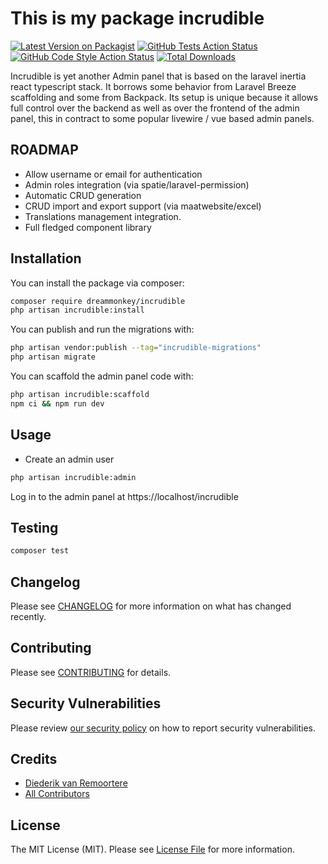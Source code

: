 # This is my package incrudible

[![Latest Version on Packagist](https://img.shields.io/packagist/v/dreammonkey/incrudible.svg?style=flat-square)](https://packagist.org/packages/dreammonkey/incrudible)
[![GitHub Tests Action Status](https://img.shields.io/github/actions/workflow/status/dreammonkey/incrudible/run-tests.yml?branch=main&label=tests&style=flat-square)](https://github.com/dreammonkey/incrudible/actions?query=workflow%3Arun-tests+branch%3Amain)
[![GitHub Code Style Action Status](https://img.shields.io/github/actions/workflow/status/dreammonkey/incrudible/fix-php-code-style-issues.yml?branch=main&label=code%20style&style=flat-square)](https://github.com/dreammonkey/incrudible/actions?query=workflow%3A"Fix+PHP+code+style+issues"+branch%3Amain)
[![Total Downloads](https://img.shields.io/packagist/dt/dreammonkey/incrudible.svg?style=flat-square)](https://packagist.org/packages/dreammonkey/incrudible)

Incrudible is yet another Admin panel that is based on the laravel inertia react typescript stack.
It borrows some behavior from Laravel Breeze scaffolding and some from Backpack.
Its setup is unique because it allows full control over the backend as well as over the frontend of the admin panel, this in contract to some popular livewire / vue based admin panels.

## ROADMAP

-   Allow username or email for authentication
-   Admin roles integration (via spatie/laravel-permission)
-   Automatic CRUD generation
-   CRUD import and export support (via maatwebsite/excel)
-   Translations management integration.
-   Full fledged component library

## Installation

You can install the package via composer:

```bash
composer require dreammonkey/incrudible
php artisan incrudible:install
```

You can publish and run the migrations with:

```bash
php artisan vendor:publish --tag="incrudible-migrations"
php artisan migrate
```

You can scaffold the admin panel code with:

```bash
php artisan incrudible:scaffold
npm ci && npm run dev
```

## Usage

-   Create an admin user

```bash
php artisan incrudible:admin
```

Log in to the admin panel at https://localhost/incrudible

## Testing

```bash
composer test
```

## Changelog

Please see [CHANGELOG](CHANGELOG.md) for more information on what has changed recently.

## Contributing

Please see [CONTRIBUTING](CONTRIBUTING.md) for details.

## Security Vulnerabilities

Please review [our security policy](../../security/policy) on how to report security vulnerabilities.

## Credits

-   [Diederik van Remoortere](https://github.com/dreammonkey)
-   [All Contributors](../../contributors)

## License

The MIT License (MIT). Please see [License File](LICENSE.md) for more information.
